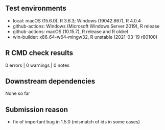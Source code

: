 ## Test environments
* local: macOS (15.6.0), R 3.6.3; Windows (19042.867), R 4.0.4
* github-actions: Windows (Microsoft Windows Server 2019), R release
* github-actions: macOS (10.15.7), R release and R oldrel
* win-builder: x86_64-w64-mingw32, R unstable (2021-03-19 r80100)

## R CMD check results
0 errors | 0 warnings | 0 notes

## Downstream dependencies
None so far

## Submission reason
* fix of important bug in 1.5.0 (mismatch of ids in some cases)
